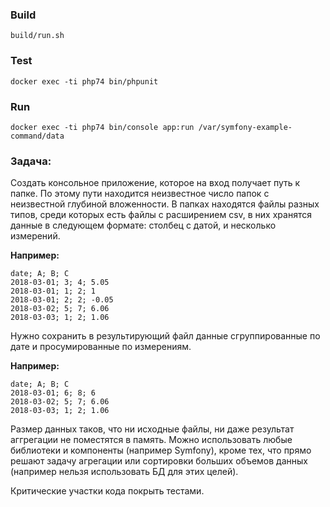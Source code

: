 ### Build
```
build/run.sh 
```
### Test
```
docker exec -ti php74 bin/phpunit
```
### Run
```
docker exec -ti php74 bin/console app:run /var/symfony-example-command/data
```
### Задача:
Создать консольное приложение, которое на вход получает путь к папке. 
По этому пути находится неизвестное число папок с неизвестной глубиной вложенности. 
В папках находятся файлы разных типов, среди которых есть файлы с расширением csv, 
в них хранятся данные в следующем формате: столбец с датой, и несколько измерений.

**Например:**
```
date; A; B; C
2018-03-01; 3; 4; 5.05
2018-03-01; 1; 2; 1
2018-03-01; 2; 2; -0.05
2018-03-02; 5; 7; 6.06
2018-03-03; 1; 2; 1.06
```

Нужно сохранить в результирующий файл данные сгруппированные по дате и просумированные по измерениям.

**Например:**
```
date; A; B; C
2018-03-01; 6; 8; 6
2018-03-02; 5; 7; 6.06
2018-03-03; 1; 2; 1.06
```

Размер данных таков, что ни исходные файлы, ни даже результат аггрегации не поместятся в память.
Можно использовать любые библиотеки и компоненты (например Symfony), кроме тех, что прямо решают задачу 
агрегации или сортировки больших объемов данных (например нельзя использовать БД для этих целей).


Критические участки кода покрыть тестами.
